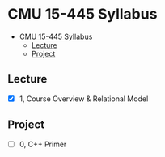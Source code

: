 # CMU 15-445 Syllabus

<!-- TOC -->

- [CMU 15-445 Syllabus](#cmu-15-445-syllabus)
  - [Lecture](#lecture)
  - [Project](#project)

<!-- /TOC -->
<!-- /TOC -->

## Lecture

- [x] 1, Course Overview & Relational Model

## Project

- [ ] 0, C++ Primer